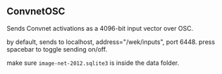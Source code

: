 ## ConvnetOSC

Sends Convnet activations as a 4096-bit input vector over OSC.

by default, sends to localhost, address="/wek/inputs", port 6448. press spacebar to toggle sending on/off.

make sure `image-net-2012.sqlite3` is inside the data folder. 
